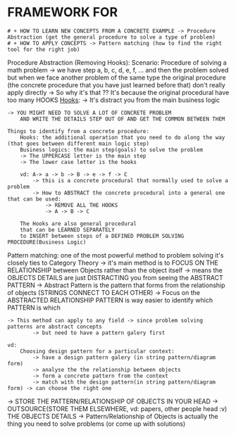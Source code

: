 # FRAMEWORK FOR 
    # + HOW TO LEARN NEW CONCEPTS FROM A CONCRETE EXAMPLE -> Procedure Abstraction (get the general procedure to solve a type of problem)
    # + HOW TO APPLY CONCEPTS -> Pattern matching (how to find the right tool for the right job)

Procedure Abstraction (Removing Hooks): 
    Scenario: Procedure of solving a math problem
        -> we have step a, b, c, d, e, f, ...
        and then the problem solved 
        but when we face another problem of the same type 
        the original procedure (the concrete procedure that you have just learned before that) don't really apply directly
        -> So why it's that ?? 
        It's because the original procedural have too many HOOKS
        [Hooks](../RANDOM_TERMINOLOGIES.md):
            -> It's distract you from the main business logic   

    -> YOU MIGHT NEED TO SOLVE A LOT OF CONCRETE PROBLEM 
        AND WRITE THE DETAILS STEP OUT OF AND GET THE COMMON BETWEEN THEM 

    Things to identify from a concrete procedure: 
        Hooks: the additional operation that you need to do along the way (that goes between different main logic step)
        Business logics: the main step(goals) to solve the problem 
        -> The UPPERCASE letter is the main step
        -> The lower case letter is the hooks 

        vd: A-> a -> b -> B -> e -> f -> C 
            -> this is a concrete procedural that normally used to solve a problem 
            -> How to ABSTRACT the concrete procedural into a general one that can be used:
                -> REMOVE ALL THE HOOKS 
                -> A -> B -> C

        The Hooks are also general procedural 
        that can be LEARNED SEPARATELY
        to INSERT between steps of a DEFINED PROBLEM SOLVING PROCEDURE(Business Logic)

Pattern matching: one of the most powerful method to problem solving 
    it's closely ties to Category Theory 
    -> it's main method is to FOCUS ON THE RELATIONSHIP between Objects rather than the object itself
    -> means the OBJECTS DETAILS are just DISTRACTING you from seeing the ABSTRACT PATTERN 
    -> Abstract Pattern is the pattern that forms from the relationship of objects (STRINGS CONNECT TO EACH OTHER)
    -> Focus on the ABSTRACTED RELATIONSHIP PATTERN is way easier to identify which PATTERN is which 

    -> This method can apply to any field -> since problem solving patterns are abstract concepts 
            -> but need to have a pattern galery first 
   
    vd: 
        Choosing design pattern for a particular context: 
            -> have a design pattern galery (in string pattern/diagram form)
            -> analyse the the relationship between objects 
            -> form a concrete pattern from the context
            -> match with the design pattern(in string pattern/diagram form) -> can choose the right one 



-> STORE THE PATTERN/RELATIONSHIP OF OBJECTS IN YOUR HEAD 
    -> OUTSOURCE(STORE THEM ELSEWHERE, vd: papers, other people head :v) THE OBJECTS DETAILS 
    -> Pattern/Relationship of Objects is actually the thing you need to solve problems (or come up with solutions)
